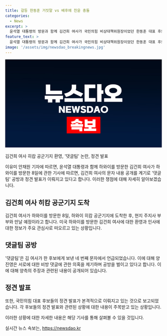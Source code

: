 ```yaml
---
title: 갈등 한동훈 거짓말 vs 배후에 친윤 충돌
categories:
  - News
excerpt: >
  윤석열 대통령의 방문과 함께 김건희 여사가 국민의힘 비상대책위원장이었던 한동훈 대표 후보에게 보낸 문자 공개로 인해 친윤계와 친한계 사이의 갈등이 심화되고 있다. 김 여사의 사과 의향을 놓고 양측은 충돌하며 문자 공개의 배후를 놓고도 논쟁 중이다. 댓글팀 의혹에 대해서는 양 진영이 서로 공격하고 있으며, 문자 논란으로 전대 구도에 영향을 미칠 파장에 대해선 양측이 상반된 전망을 내놓고 있다.
feature_text: >
  윤석열 대통령의 방문과 함께 김건희 여사가 국민의힘 비상대책위원장이었던 한동훈 대표 후보에게 보낸 문자 공개로 인해 친윤계와 친한계 사이의 갈등이 심화되고 있다. 김 여사의 사과 의향을 놓고 양측은 충돌하며 문자 공개의 배후를 놓고도 논쟁 중이다. 댓글팀 의혹에 대해서는 양 진영이 서로 공격하고 있으며, 문자 논란으로 전대 구도에 영향을 미칠 파장에 대해선 양측이 상반된 전망을 내놓고 있다.
image: '/assets/img/newsdao_breakingnews.jpg'
---
```


<p><img src="/assets/img/newsdao_breakingnews.jpg" alt="bookingtag 속보" /></p>

<p>김건희 여사 히캄 공군기지 환영, '댓글팀' 논란, 정견 발표</p>

<p>이유미 안채원 기자에 따르면, 윤석열 대통령과 함께 하와이를 방문한 김건희 여사가 하와이를 방문한 8일에 관한 기사에 따르면, 김건희 여사의 문자 내용 공개를 계기로 '댓글팀' 공방과 정견 발표가 이뤄지고 있다고 합니다. 이러한 쟁점에 대해 자세히 알아보겠습니다.</p>

<h2 data-ke-size="size26">김건희 여사 히캄 공군기지 도착</h2>

<p>김건희 여사가 하와이를 방문한 8일, 하와이 히캄 공군기지에 도착한 후, 현지 주지사 부부와 만날 예정이라고 합니다. 미국 하와이를 방문한 김건희 여사에 대한 환영과 인사에 대한 정보가 주요 관심사로 떠오르고 있는 상황입니다.</p>

<h2 data-ke-size="size26">댓글팀 공방</h2>

<p>'댓글팀'은 김 여사가 한 후보에게 보낸 네 번째 문자에서 언급되었습니다. 이에 대해 양 진영은 서로에 대한 비방 댓글에 관한 의혹을 제기하며 공방을 벌이고 있다고 합니다. 이에 대해 양측의 주장과 관련된 내용이 공개되어 있습니다.</p>

<h2 data-ke-size="size26">정견 발표</h2>

<p>또한, 국민의힘 대표 후보들의 정견 발표가 본격적으로 이뤄지고 있는 것으로 보고되었습니다. 각 후보들의 정견 발표와 관련된 상황에 대한 내용이 주목받고 있는 상황입니다. </p>

<p>이러한 상황에 대한 자세한 내용은 해당 기사를 통해 살펴볼 수 있을 것입니다.</p>
실시간 뉴스 속보는, <a href="https://newsdao.kr" rel="dofollow">https://newsdao.kr</a>


